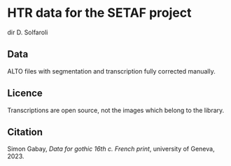# HTR data for the SETAF project

dir D. Solfaroli

## Data

ALTO files with segmentation and transcription fully corrected manually.

## Licence

Transcriptions are open source, not the images which belong to the library.

## Citation

Simon Gabay, _Data for gothic 16th c. French print_, university of Geneva, 2023.
